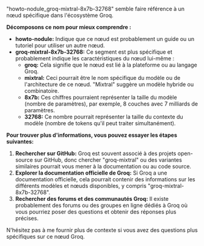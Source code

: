 "howto-nodule_groq-mixtral-8x7b-32768" semble faire référence à un nœud spécifique dans l'écosystème Groq.  

**Décomposons ce nom pour mieux comprendre :**

* **howto-nodule:**  Indique que ce nœud est probablement un guide ou un tutoriel pour utiliser un autre nœud. 
* **groq-mixtral-8x7b-32768:**  Ce segment est plus spécifique et probablement indique les caractéristiques du nœud lui-même :
    * **groq:**  Cela signifie que le nœud est lié à la plateforme ou au langage Groq.
    * **mixtral:**  Ceci pourrait être le nom spécifique du modèle ou de l'architecture de ce nœud. "Mixtral" suggère un modèle hybride ou combinatoire.
    * **8x7b:**  Ces chiffres pourraient représenter la taille du modèle (nombre de paramètres), par exemple, 8 couches avec 7 milliards de paramètres.
    * **32768:**  Ce nombre pourrait représenter la taille du contexte du modèle (nombre de tokens qu'il peut traiter simultanément).

**Pour trouver plus d'informations, vous pouvez essayer les étapes suivantes:**

1. **Rechercher sur GitHub:** Groq est souvent associé à des projets open-source sur GitHub, donc chercher "groq-mixtral" ou des variantes similaires pourrait vous mener à la documentation ou au code source.
2. **Explorer la documentation officielle de Groq:** Si Groq a une documentation officielle, cela pourrait contenir des informations sur les différents modèles et nœuds disponibles, y compris "groq-mixtral-8x7b-32768".
3. **Rechercher des forums et des communautés Groq:**  Il existe probablement des forums ou des groupes en ligne dédiés à Groq où vous pourriez poser des questions et obtenir des réponses plus précises.

N'hésitez pas à me fournir plus de contexte si vous avez des questions plus spécifiques sur ce nœud Groq.



